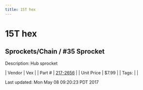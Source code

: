 ```yaml
---
title: 15T hex
---
```


# 15T hex
## Sprockets/Chain / #35 Sprocket
Description: 	Hub sprocket 

| Vendor | Vex | 
| Part # | [217-2656](http://www.vexrobotics.com/vexpro/motion/sprockets-and-chain/35-sprockets.html) | 
| Unit Price | $7.99 | 
| Tags: |  | 

Last updated: Mon May 08 09:20:23 PDT 2017